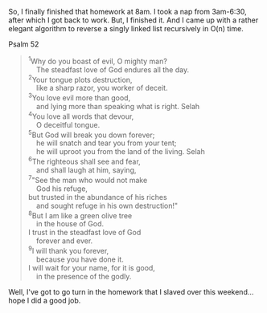 So, I finally finished that homework at 8am.  I took a nap from 3am-6:30, after which I got back to work.  But, I finished it.  And I came up with a rather elegant algorithm to reverse a singly linked list recursively in O(n) time.

Psalm 52</p><blockquote><p><sup>1</sup>Why do you boast of evil, O mighty man?<br />
&nbsp;&nbsp;&nbsp;&nbsp;The steadfast love of God endures all the day.<br />
<sup>2</sup>Your tongue plots destruction,<br />
&nbsp;&nbsp;&nbsp;&nbsp;like a sharp razor, you worker of deceit.<br />
<sup>3</sup>You love evil more than good,<br />
&nbsp;&nbsp;&nbsp;&nbsp;and lying more than speaking what is right. Selah<br />
<sup>4</sup>You love all words that devour,<br />
&nbsp;&nbsp;&nbsp;&nbsp;O deceitful tongue.<br />
<sup>5</sup>But God will break you down forever;<br />
&nbsp;&nbsp;&nbsp;&nbsp;he will snatch and tear you from your tent;<br />
&nbsp;&nbsp;&nbsp;&nbsp;he will uproot you from the land of the living. Selah<br />
<sup>6</sup>The righteous shall see and fear,<br />
&nbsp;&nbsp;&nbsp;&nbsp;and shall laugh at him, saying,<br />
<sup>7</sup>"See the man who would not make<br />
&nbsp;&nbsp;&nbsp;&nbsp;God his refuge,<br />
but trusted in the abundance of his riches<br />
&nbsp;&nbsp;&nbsp;&nbsp;and sought refuge in his own destruction!"<br />
<sup>8</sup>But I am like a green olive tree<br />
&nbsp;&nbsp;&nbsp;&nbsp;in the house of God.<br />
I trust in the steadfast love of God<br />
&nbsp;&nbsp;&nbsp;&nbsp;forever and ever.<br />
<sup>9</sup>I will thank you forever,<br />
&nbsp;&nbsp;&nbsp;&nbsp;because you have done it.<br />
I will wait for your name, for it is good,<br />
&nbsp;&nbsp;&nbsp;&nbsp;in the presence of the godly.</p></blockquote><p>Well, I've got to go turn in the homework that I slaved over this weekend... hope I did a good job.

